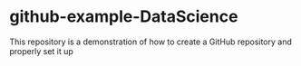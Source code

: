 # github-example-DataScience
This repository is a demonstration of how to create a GitHub repository and properly set it up
